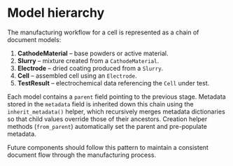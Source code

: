 # Model hierarchy

The manufacturing workflow for a cell is represented as a chain of document models:

1. **CathodeMaterial** – base powders or active material.
2. **Slurry** – mixture created from a `CathodeMaterial`.
3. **Electrode** – dried coating produced from a `Slurry`.
4. **Cell** – assembled cell using an `Electrode`.
5. **TestResult** – electrochemical data referencing the `Cell` under test.

Each model contains a `parent` field pointing to the previous stage. Metadata
stored in the `metadata` field is inherited down this chain using the
`inherit_metadata()` helper, which recursively merges metadata dictionaries so
that child values override those of their ancestors. Creation helper methods
(`from_parent`) automatically set the parent and pre-populate metadata.

Future components should follow this pattern to maintain a consistent document
flow through the manufacturing process.
